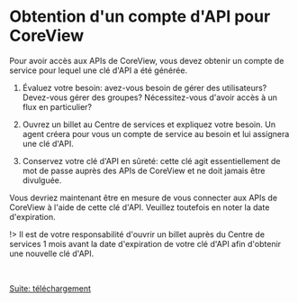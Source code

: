 # Obtention d'un compte d'API pour CoreView

Pour avoir accès aux APIs de CoreView, vous devez obtenir un compte de service
pour lequel une clé d'API a été générée.

1. Évaluez votre besoin: avez-vous besoin de gérer des utilisateurs? Devez-vous
   gérer des groupes? Nécessitez-vous d'avoir accès à un flux en particulier?

2. Ouvrez un billet au Centre de services et expliquez votre besoin. Un agent
   créera pour vous un compte de service au besoin et lui assignera une clé
   d'API.

3. Conservez votre clé d'API en sûreté: cette clé agit essentiellement de mot
   de passe auprès des APIs de CoreView et ne doit jamais être divulguée.

Vous devriez maintenant être en mesure de vous connecter aux APIs de CoreView
à l'aide de cette clé d'API. Veuillez toutefois en noter la date d'expiration.

!> Il est de votre responsabilité d'ouvrir un billet auprès du Centre de
   services 1 mois avant la date d'expiration de votre clé d'API afin d'obtenir
   une nouvelle clé d'API.

<br>

[Suite: téléchargement](fr/telechargement.md ":class=button")
